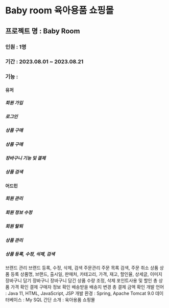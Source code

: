 # Baby room 육아용품 쇼핑몰

## 프로젝트 명 : Baby Room
### 인원 : 1명
### 기간 : 2023.08.01 ~ 2023.08.21
### 기능 :
 #### 유저
 ##### 회원 가입
 ##### 로그인
 ##### 상품 구매
 ##### 상품 구매
 ##### 장바구니 기능 및 결제
 ##### 상품 검색
 #### 어드민
##### 회원 관리
##### 회원 정보 수정
##### 회원 탈퇴
##### 상품 관리
##### 상품 등록, 수정, 삭제, 검색
브랜드 관리
브랜드 등록, 수정, 삭제, 검색
주문관리
주문 목록 검색, 주문 취소
상품
상품 등록
상품명, 브랜드, 출시일, 판매처, 카테고리, 가격, 재고, 할인율, 상세글, 이미지
장바구니 담기
장바구니
장바구니 담긴 상품 수량 조정, 삭제
포인트사용 및 할인
총 상품 가격 확인
결제
구매자 정보 확인
배송받을 배송지 변경
총 결제 금액 확인
개발 언어 : Java 11, HTML, JavaScript, JSP
개발 환경 : Spring, Apache Tomcat 9.0
데이터베이스 : My SQL
간단 소개 : 육아용품 쇼핑몰
